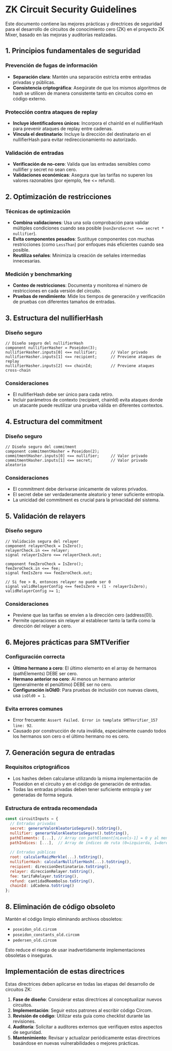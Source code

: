 # ZK Circuit Security Guidelines

Este documento contiene las mejores prácticas y directrices de seguridad para el desarrollo de circuitos de conocimiento cero (ZK) en el proyecto ZK Mixer, basado en las mejoras y auditorías realizadas.

## 1. Principios fundamentales de seguridad

### Prevención de fugas de información
- **Separación clara**: Mantén una separación estricta entre entradas privadas y públicas.
- **Consistencia criptográfica**: Asegúrate de que los mismos algoritmos de hash se utilicen de manera consistente tanto en circuitos como en código externo.

### Protección contra ataques de replay
- **Incluye identificadores únicos**: Incorpora el chainId en el nullifierHash para prevenir ataques de replay entre cadenas.
- **Vincula el destinatario**: Incluye la dirección del destinatario en el nullifierHash para evitar redireccionamiento no autorizado.

### Validación de entradas
- **Verificación de no-cero**: Valida que las entradas sensibles como nullifier y secret no sean cero.
- **Validaciones económicas**: Asegura que las tarifas no superen los valores razonables (por ejemplo, fee <= refund).

## 2. Optimización de restricciones

### Técnicas de optimización
- **Combina validaciones**: Usa una sola comprobación para validar múltiples condiciones cuando sea posible (`nonZeroSecret <== secret * nullifier`).
- **Evita componentes pesados**: Sustituye componentes con muchas restricciones (como `LessThan`) por enfoques más eficientes cuando sea posible.
- **Reutiliza señales**: Minimiza la creación de señales intermedias innecesarias.

### Medición y benchmarking
- **Conteo de restricciones**: Documenta y monitorea el número de restricciones en cada versión del circuito.
- **Pruebas de rendimiento**: Mide los tiempos de generación y verificación de pruebas con diferentes tamaños de entradas.

## 3. Estructura del nullifierHash

### Diseño seguro
```circom
// Diseño seguro del nullifierHash
component nullifierHasher = Poseidon(3);
nullifierHasher.inputs[0] <== nullifier;      // Valor privado
nullifierHasher.inputs[1] <== recipient;      // Previene ataques de replay
nullifierHasher.inputs[2] <== chainId;        // Previene ataques cross-chain
```

### Consideraciones
- El nullifierHash debe ser único para cada retiro.
- Incluir parámetros de contexto (recipient, chainId) evita ataques donde un atacante puede reutilizar una prueba válida en diferentes contextos.

## 4. Estructura del commitment

### Diseño seguro
```circom
// Diseño seguro del commitment
component commitmentHasher = Poseidon(2);
commitmentHasher.inputs[0] <== nullifier;     // Valor privado
commitmentHasher.inputs[1] <== secret;        // Valor privado aleatorio
```

### Consideraciones
- El commitment debe derivarse únicamente de valores privados.
- El secret debe ser verdaderamente aleatorio y tener suficiente entropía.
- La unicidad del commitment es crucial para la privacidad del sistema.

## 5. Validación de relayers

### Diseño seguro
```circom
// Validación segura del relayer
component relayerCheck = IsZero();
relayerCheck.in <== relayer;
signal relayerIsZero <== relayerCheck.out;

component feeZeroCheck = IsZero();
feeZeroCheck.in <== fee;
signal feeIsZero <== feeZeroCheck.out;

// Si fee > 0, entonces relayer no puede ser 0
signal validRelayerConfig <== feeIsZero + (1 - relayerIsZero);
validRelayerConfig >= 1;
```

### Consideraciones
- Previene que las tarifas se envíen a la dirección cero (address(0)).
- Permite operaciones sin relayer al establecer tanto la tarifa como la dirección del relayer a cero.

## 6. Mejores prácticas para SMTVerifier

### Configuración correcta
- **Último hermano a cero**: El último elemento en el array de hermanos (pathElements) DEBE ser cero.
- **Hermano anterior no cero**: Al menos un hermano anterior (generalmente el penúltimo) DEBE ser no cero.
- **Configuración isOld0**: Para pruebas de inclusión con nuevas claves, usa `isOld0 = 1`.

### Evita errores comunes
- Error frecuente: `Assert Failed. Error in template SMTVerifier_157 line: 92`.
- Causado por construcción de ruta inválida, especialmente cuando todos los hermanos son cero o el último hermano no es cero.

## 7. Generación segura de entradas

### Requisitos criptográficos
- Los hashes deben calcularse utilizando la misma implementación de Poseidon en el circuito y en el código de generación de entradas.
- Todas las entradas privadas deben tener suficiente entropía y ser generadas de forma segura.

### Estructura de entrada recomendada
```javascript
const circuitInputs = {
  // Entradas privadas
  secret: generarValorAleatorioSeguro().toString(),
  nullifier: generarValorAleatorioSeguro().toString(),
  pathElements: [...], // Array con pathElement[nLevels-1] = 0 y al menos un elemento anterior no cero
  pathIndices: [...],  // Array de índices de ruta (0=izquierda, 1=derecha)
  
  // Entradas públicas
  root: calcularRaizMerkle(...).toString(),
  nullifierHash: calcularNullifierHash(...).toString(),
  recipient: direccionDestinatario.toString(),
  relayer: direccionRelayer.toString(),
  fee: tarifaRelayer.toString(),
  refund: cantidadReembolso.toString(),
  chainId: idCadena.toString()
};
```

## 8. Eliminación de código obsoleto

Mantén el código limpio eliminando archivos obsoletos:
- `poseidon_old.circom`
- `poseidon_constants_old.circom`
- `pedersen_old.circom`

Esto reduce el riesgo de usar inadvertidamente implementaciones obsoletas o inseguras.

## Implementación de estas directrices

Estas directrices deben aplicarse en todas las etapas del desarrollo de circuitos ZK:
1. **Fase de diseño**: Considerar estas directrices al conceptualizar nuevos circuitos.
2. **Implementación**: Seguir estos patrones al escribir código Circom.
3. **Revisión de código**: Utilizar esta guía como checklist durante las revisiones.
4. **Auditoría**: Solicitar a auditores externos que verifiquen estos aspectos de seguridad.
5. **Mantenimiento**: Revisar y actualizar periódicamente estas directrices basándose en nuevas vulnerabilidades o mejores prácticas. 